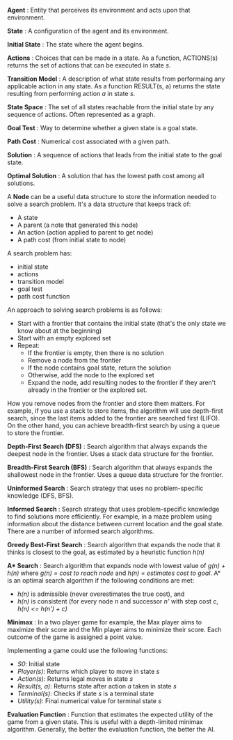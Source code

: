 __Agent__ : Entity that perceives its environment and acts upon that environment.

__State__ : A configuration of the agent and its environment.

__Initial State__ : The state where the agent begins.

__Actions__ : Choices that can be made in a state. As a function, ACTIONS(s) returns the set of actions that can be executed in state _s_.

__Transition Model__ : A description of what state results from performaing any applicable action in any state. As a function RESULT(s, a) returns the state resulting from performing action _a_ in state _s_.

__State Space__ : The set of all states reachable from the initial state by any sequence of actions. Often represented as a graph.

__Goal Test__ : Way to determine whether a given state is a goal state.

__Path Cost__ : Numerical cost associated with a given path.

__Solution__ : A sequence of actions that leads from the initial state to the goal state.

__Optimal Solution__ : A solution that has the lowest path cost among all solutions.

A __Node__ can be a useful data structure to store the information needed to solve a search problem. It's a data structure that keeps track of:

* A state
* A parent (a note that generated this node)
* An action (action applied to parent to get node)
* A path cost (from initial state to node)

A search problem has:
* initial state
* actions
* transition model
* goal test
* path cost function

An approach to solving search problems is as follows:
* Start with a frontier that contains the initial state (that's the only state we know about at the beginning)
* Start with an empty explored set
* Repeat:
    * If the frontier is empty, then there is no solution
    * Remove a node from the frontier
    * If the node contains goal state, return the solution
    * Otherwise, add the node to the explored set
    * Expand the node, add resulting nodes to the frontier if they aren't already in the frontier or the explored set.

How you remove nodes from the frontier and store them matters. For example, if you use a stack to store items, the algorithm will use depth-first search, since the last items added to the frontier are searched first (LIFO). On the other hand, you can achieve breadth-first search by using a queue to store the frontier.

__Depth-First Search (DFS)__ : Search algorithm that always expands the deepest node in the frontier. Uses a stack data structure for the frontier.

__Breadth-First Search (BFS)__ : Search algorithm that always expands the shallowest node in the frontier. Uses a queue data structure for the frontier.

__Uninformed Search__ : Search strategy that uses no problem-specific knowledge (DFS, BFS).

__Informed Search__ : Search strategy that uses problem-specific knowledge to find solutions more efficiently. For example, in a maze problem using information about the distance between current location and the goal state. There are a number of informed search algorithms.

__Greedy Best-First Search__ : Search algorithm that expands the node that it thinks is closest to the goal, as estimated by a heuristic function _h(n)_

__A* Search__ : Search algorithm that expands node with lowest value of _g(n) + h(n)_ where _g(n) = cost to reach node_ and _h(n) = estimates cost to goal_. A* is an optimal search algorithm if the following conditions are met:
* _h(n)_ is admissible (never overestimates the true cost), and
* _h(n)_ is consistent (for every node _n_ and successor _n'_ with step cost _c_, _h(n) <= h(n') + c)_

__Minimax__ : In a two player game for example, the Max player aims to maximize their score and the Min player aims to minimize their score. Each outcome of the game is assigned a point value.

Implementing a game could use the following functions:
* _S0_: Initial state
* _Player(s)_: Returns which player to move in state _s_
* _Action(s)_: Returns legal moves in state _s_
* _Result(s, a)_: Returns state after action _a_ taken in state _s_
* _Terminal(s)_: Checks if state _s_ is a terminal state
* _Utility(s)_: Final numerical value for terminal state _s_

__Evaluation Function__ : Function that estimates the expected utility of the game from a given state. This is useful with a depth-limited minimax algorithm. Generally, the better the evaluation function, the better the AI.